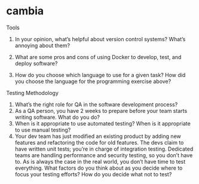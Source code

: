 # cambia

Tools
1. In your opinion, what’s helpful about version control systems? What’s annoying about them?
  
2. What are some pros and cons of using Docker to develop, test, and deploy software?
3. How do you choose which language to use for a given task? How did you choose the language for the programming exercise above?


Testing Methodology
1. What’s the right role for QA in the software development process?
2. As a QA person, you have 2 weeks to prepare before your team starts writing software. What do you do?
3. When is it appropriate to use automated testing? When is it appropriate to use manual testing?
4. Your dev team has just modified an existing product by adding new features and refactoring the
code for old features. The devs claim to have written unit tests; you’re in charge of integration
testing. Dedicated teams are handling performance and security testing, so you don’t have to. As
is always the case in the real world, you don’t have time to test everything. What factors do you
think about as you decide where to focus your testing efforts? How do you decide what not to
test?

